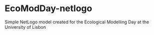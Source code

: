 # EcoModDay-netlogo
 Simple NetLogo model created for the Ecological Modelling Day at the University of Lisbon
